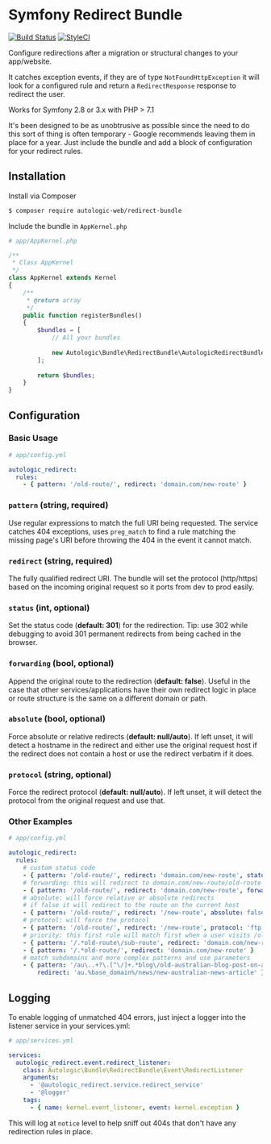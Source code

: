 # Symfony Redirect Bundle

[![Build Status](https://travis-ci.com/autologic-web/redirect-bundle.svg?token=u16nzQx7npX8bQUAmcyy&branch=master)](https://travis-ci.com/autologic-web/redirect-bundle) [![StyleCI](https://styleci.io/repos/106713467/shield?branch=master)](https://styleci.io/repos/106713467)

Configure redirections after a migration or structural changes to your app/website.

It catches exception events, if they are of type `NotFoundHttpException` it will look for a configured rule and return a `RedirectResponse` response to redirect the user.

Works for Symfony 2.8 or 3.x with PHP > 7.1

It's been designed to be as unobtrusive as possible since the need to do this sort of thing is often temporary - Google recommends leaving them in place for a year. Just include the bundle and add a block of configuration for your redirect rules.

## Installation

Install via Composer

```bash
$ composer require autologic-web/redirect-bundle
```

Include the bundle in `AppKernel.php`

```php
# app/AppKernel.php

/**
 * Class AppKernel
 */
class AppKernel extends Kernel
{
    /**
     * @return array
     */
    public function registerBundles()
    {
        $bundles = [
            // All your bundles
            
            new Autologic\Bundle\RedirectBundle\AutologicRedirectBundle(),
        ];
        
        return $bundles;
    }
}
```

## Configuration

### Basic Usage
```yaml
# app/config.yml

autologic_redirect:
  rules:
    - { pattern: '/old-route/', redirect: 'domain.com/new-route' }
```

### `pattern` (string, required)
Use regular expressions to match the full URI being requested. The service catches 404 exceptions, uses `preg_match` to find a rule matching the missing page's URI before throwing the 404 in the event it cannot match.

### `redirect` (string, required)
The fully qualified redirect URI. The bundle will set the protocol (http/https) based on the incoming original request so it ports from dev to prod easily.

### `status` (int, optional)
Set the status code (__default: 301__) for the redirection. Tip: use 302 while debugging to avoid 301 permanent redirects from being cached in the browser.

### `forwarding` (bool, optional)
Append the original route to the redirection (__default: false__). Useful in the case that other services/applications have their own redirect logic in place or route structure is the same on a different domain or path.

### `absolute` (bool, optional)
Force absolute or relative redirects (__default: null/auto__). If left unset, it will detect a hostname in the redirect and either use the original request host if the redirect does not contain a host or use the redirect verbatim if it does.

### `protocol` (string, optional)
Force the redirect protocol (__default: null/auto__). If left unset, it will detect the protocol from the original request and use that.

### Other Examples
```yaml
# app/config.yml

autologic_redirect:
  rules:
    # custom status code
    - { pattern: '/old-route/', redirect: 'domain.com/new-route', status: 302 }
    # forwarding: this will redirect to domain.com/new-route/old-route
    - { pattern: '/old-route/', redirect: 'domain.com/new-route', forwarding: true }
    # absolute: will force relative or absolute redirects
    # if false it will redirect to the route on the current host
    - { pattern: '/old-route/', redirect: '/new-route', absolute: false }
    # protocol: will force the protocol
    - { pattern: '/old-route/', redirect: '/new-route', protocol: 'ftp://' }
    # priority: this first rule will match first when a user visits /old-route/sub-route, the second acting as a fallback
    - { pattern: '/.*old-route\/sub-route', redirect: 'domain.com/new-route/sub-route' }
    - { pattern: '/.*old-route/', redirect: 'domain.com/new-route' }
    # match subdomains and more complex patterns and use parameters
    - { pattern: '/au\..+?\.[^\/]+.*blog\/old-australian-blog-post-on-any-domain-of-subdomain/',
        redirect: 'au.%base_domain%/news/new-australian-news-article' }
```

## Logging 
To enable logging of unmatched 404 errors, just inject a logger into the listener service in your services.yml:

```yaml
# app/services.yml

services:
  autologic_redirect.event.redirect_listener:
    class: Autologic\Bundle\RedirectBundle\Event\RedirectListener
    arguments:
      - '@autologic_redirect.service.redirect_service'
      - '@logger'
    tags:
      - { name: kernel.event_listener, event: kernel.exception }
```
This will log at `notice` level to help sniff out 404s that don't have any redirection rules in place.
